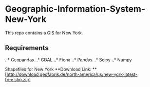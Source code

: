 # Geographic-Information-System-New-York
This repo contains a GIS for New York.

## Requirements

..* Geopandas
..* GDAL
..* Fiona
..* Pandas
..* Scipy
..* Numpy

Shapefiles for New York **Download Link: **[http://download.geofabrik.de/north-america/us/new-york-latest-free.shp.zip]
